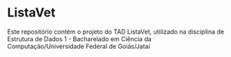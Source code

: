 # ListaVet
Este repositório contém o projeto do TAD ListaVet, utilizado na disciplina de Estrutura de Dados 1 - Bacharelado em Ciência da Computação/Universidade Federal de Goiás/Jataí 
